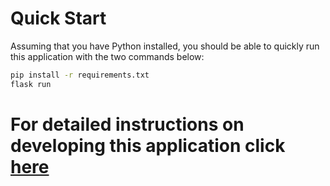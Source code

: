# Quick Start

Assuming that you have Python installed, you should be able to quickly run this application with the two commands below:

```bash
pip install -r requirements.txt
flask run
```

# For detailed instructions on developing this application click [here](https://docs.google.com/document/d/1dPjC_kh2-ZZepEtmKOYcNUXsj0G_MJ0S/edit?usp=sharing&ouid=109683500577373277841&rtpof=true&sd=true)